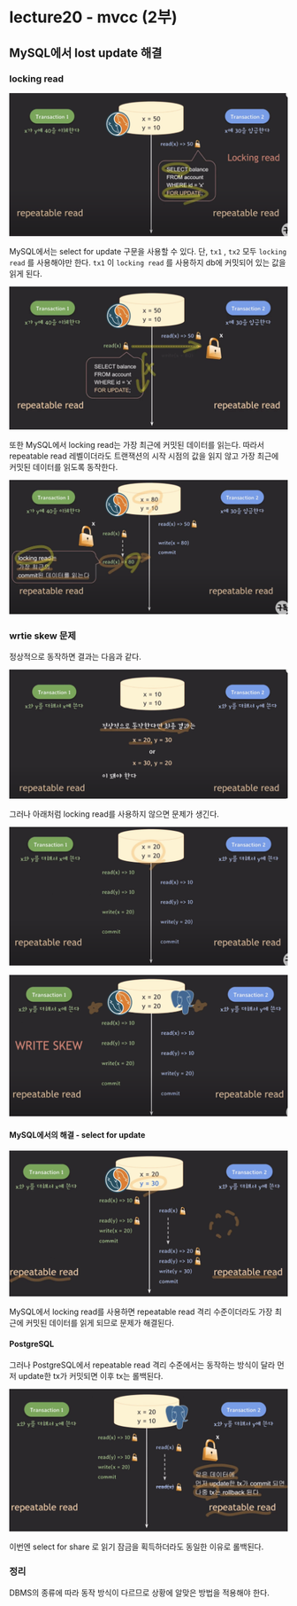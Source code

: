 # lecture20 - mvcc (2부)

## MySQL에서 lost update 해결

### locking read

![alt text](<locking read1.png>)

MySQL에서는 select for update 구문을 사용할 수 있다.
단, `tx1` , `tx2` 모두 `locking read` 를 사용해야만 한다.
`tx1` 이 `locking read` 를 사용하지 db에 커밋되어 있는 값을 읽게 된다.

![alt text](<locking read2.png>)

또한 MySQL에서 locking read는 가장 최근에 커밋된 데이터를 읽는다.
따라서 repeatable read 레벨이더라도 트랜잭션의 시작 시점의 값을 읽지 않고 가장 최근에 커밋된 데이터를 읽도록 동작한다.

![alt text](<locking read3.png>)

### wrtie skew 문제

정상적으로 동작하면 결과는 다음과 같다.

![alt text](<repeatable read 정상.png>)

그러나 아래처럼 locking read를 사용하지 않으면 문제가 생긴다.

![alt text](<locking read 사용하지 않음.png>)

![alt text](<wrtie skew.png>)

#### MySQL에서의 해결 - select for update

![alt text](<mysql solution.png>)

MySQL에서 locking read를 사용하면 repeatable read 격리 수준이더라도 가장 최근에 커밋된 데이터를 읽게 되므로 문제가 해결된다.

#### PostgreSQL

그러나 PostgreSQL에서 repeatable read 격리 수준에서는 동작하는 방식이 달라 먼저 update한 tx가 커밋되면 이후 tx는 롤백된다.

![alt text](<postgresql rollback1.png>)

이번엔 select for share 로 읽기 잠금을 획득하더라도 동일한 이유로 롤백된다.

### 정리

DBMS의 종류에 따라 동작 방식이 다르므로 상황에 알맞은 방법을 적용해야 한다.
